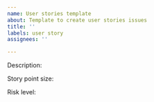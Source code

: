 ```yaml
---
name: User stories template
about: Template to create user stories issues
title: ''
labels: user story
assignees: ''

---
```


Description: <description>

Story point size: <size>

Risk level: <level>
